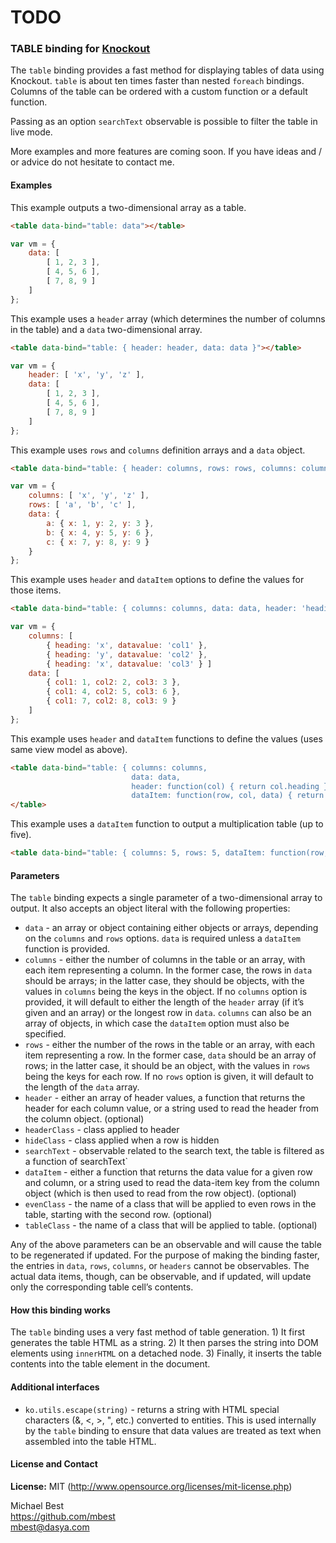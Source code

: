 ﻿# TODO

### **TABLE** binding for [Knockout](http://knockoutjs.com/)

The `table` binding provides a fast method for displaying tables of data using Knockout. `table` is about ten times faster than nested `foreach` bindings.
Columns of the table can be ordered with a custom function or a default function.

Passing as an option `searchText` observable is possible to filter the table in live mode.

More examples and more features are coming soon. If you have ideas and / or advice do not hesitate to contact me.

#### Examples

This example outputs a two-dimensional array as a table.

```html
<table data-bind="table: data"></table>
```

```javascript
var vm = {
    data: [
        [ 1, 2, 3 ],
        [ 4, 5, 6 ],
        [ 7, 8, 9 ]
    ]
};
```

This example uses a `header` array (which determines the number of columns in the table) and a `data` two-dimensional array.

```html
<table data-bind="table: { header: header, data: data }"></table>
```

```javascript
var vm = {
    header: [ 'x', 'y', 'z' ],
    data: [
        [ 1, 2, 3 ],
        [ 4, 5, 6 ],
        [ 7, 8, 9 ]
    ]
};
```

This example uses `rows` and `columns` definition arrays and a `data` object.

```html
<table data-bind="table: { header: columns, rows: rows, columns: columns, data: data }"></table>
```

```javascript
var vm = {
    columns: [ 'x', 'y', 'z' ],
    rows: [ 'a', 'b', 'c' ],
    data: {
        a: { x: 1, y: 2, y: 3 },
        b: { x: 4, y: 5, y: 6 },
        c: { x: 7, y: 8, y: 9 }
    }
};
```

This example uses `header` and `dataItem` options to define the values for those items.

```html
<table data-bind="table: { columns: columns, data: data, header: 'heading', dataItem: 'datavalue' }"></table>
```

```javascript
var vm = {
    columns: [
        { heading: 'x', datavalue: 'col1' },
        { heading: 'y', datavalue: 'col2' },
        { heading: 'x', datavalue: 'col3' } ]
    data: [
        { col1: 1, col2: 2, col3: 3 },
        { col1: 4, col2: 5, col3: 6 },
        { col1: 7, col2: 8, col3: 9 }
    ]
};
```

This example uses `header` and `dataItem` functions to define the values (uses same view model as above).

```html
<table data-bind="table: { columns: columns,
                           data: data,
                           header: function(col) { return col.heading },
                           dataItem: function(row, col, data) { return data[row][col.datavalue] } }">
</table>
```

This example uses a `dataItem` function to output a multiplication table (up to five).

```html
<table data-bind="table: { columns: 5, rows: 5, dataItem: function(row, col) { return (row+1) * (col+1) } }"></table>
```


#### Parameters

The `table` binding expects a single parameter of a two-dimensional array to output. It also accepts an object literal with the following properties:

* `data` - an array or object containing either objects or arrays, depending on the `columns` and `rows` options. `data` is required unless a `dataItem` function is provided.
* `columns` - either the number of columns in the table or an array, with each item representing a column. In the former case, the rows in `data` should be arrays; in the latter case, they should be objects, with the values in `columns` being the keys in the object. If no `columns` option is provided, it will default to either the length of the `header` array (if it’s given and an array) or the longest row in `data`. `columns` can also be an array of objects, in which case the `dataItem` option must also be specified.
* `rows` - either the number of the rows in the table or an array, with each item representing a row. In the former case, `data` should be an array of rows; in the latter case, it should be an object, with the values in `rows` being the keys for each row. If no `rows` option is given, it will default to the length of the `data` array.
* `header` - either an array of header values, a function that returns the header for each column value, or a string used to read the header from the column object. (optional)
* `headerClass` - class applied to <tr> header
* `hideClass` - class applied when a row is hidden
* `searchText` - observable related to the search text, the table is filtered as a function of searchText`
* `dataItem` - either a function that returns the data value for a given row and column, or a string used to read the data-item key from the column object (which is then used to read from the row object). (optional)
* `evenClass` - the name of a class that will be applied to even rows in the table, starting with the second row. (optional)
* `tableClass` - the name of a class that will be applied to table. (optional)

Any of the above parameters can be an observable and will cause the table to be regenerated if updated. For the purpose of making the binding faster, the entries in `data`, `rows`, `columns`, or `headers` cannot be observables. The actual data items, though, can be observable, and if updated, will update only the corresponding table cell’s contents.

#### How this binding works

The `table` binding uses a very fast method of table generation. 1) It first generates the table HTML as a string. 2) It then parses the string into DOM elements using `innerHTML` on a detached node. 3) Finally, it inserts the table contents into the table element in the document.

#### Additional interfaces

* `ko.utils.escape(string)` - returns a string with HTML special characters (&, <, >, ", etc.) converted to entities. This is used internally by the `table` binding to ensure that data values are treated as text when assembled into the table HTML.

#### License and Contact

**License:** MIT (http://www.opensource.org/licenses/mit-license.php)

Michael Best<br>
https://github.com/mbest<br>
mbest@dasya.com
